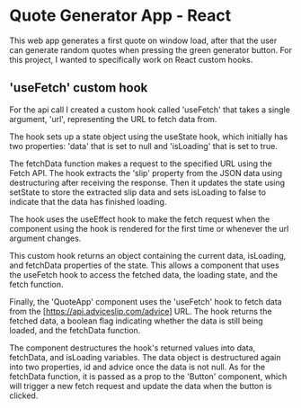 # Quote Generator App - React
This web app generates a first quote on window load, after that the user can generate random quotes when pressing the green generator button. For this project, I wanted to specifically work on React custom hooks.

## 'useFetch' custom hook
For the api call I created a custom hook called 'useFetch' that takes a single argument, 'url', representing the URL to fetch data from.

The hook sets up a state object using the useState hook, which initially has two properties: 'data' that is set to null and 'isLoading' that is set to true.

The fetchData function makes a request to the specified URL using the Fetch API. The hook extracts the 'slip' property from the JSON data using destructuring after receiving the response. Then it updates the state using setState to store the extracted slip data and sets isLoading to false to indicate that the data has finished loading.

The hook uses the useEffect hook to make the fetch request when the component using the hook is rendered for the first time or whenever the url argument changes.

This custom hook returns an object containing the current data, isLoading, and fetchData properties of the state. This allows a component that uses the useFetch hook to access the fetched data, the loading state, and the fetch function.

Finally, the 'QuoteApp' component uses the 'useFetch' hook to fetch data from the [https://api.adviceslip.com/advice] URL. The hook returns the fetched data, a boolean flag indicating whether the data is still being loaded, and the fetchData function.

The component destructures the hook's returned values into data, fetchData, and isLoading variables. The data object is destructured again into two properties, id and advice once the data is not null. As for the fetchData function, it is passed as a prop to the 'Button' component, which will trigger a new fetch request and update the data when the button is clicked.

